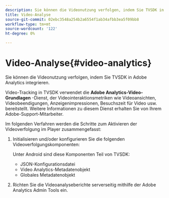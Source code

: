 ```yaml
---
description: Sie können die Videonutzung verfolgen, indem Sie TVSDK in Adobe Analytics integrieren.
title: Video-Analyse
source-git-commit: 02ebc3548a254b2a6554f1ab34afbb3ea5f09bb8
workflow-type: tm+mt
source-wordcount: '122'
ht-degree: 0%

---
```


# Video-Analyse{#video-analytics}

Sie können die Videonutzung verfolgen, indem Sie TVSDK in Adobe Analytics integrieren.

Video-Tracking in TVSDK verwendet die **Adobe Analytics-Video-Grundlagen** -Dienst, der Videointeraktionsmetriken wie Videoansichten, Videobeendigungen, Anzeigenimpressionen, Besuchszeit für Video usw. bereitstellt. Weitere Informationen zu diesem Dienst erhalten Sie von Ihrem Adobe-Support-Mitarbeiter.

Im folgenden Verfahren werden die Schritte zum Aktivieren der Videoverfolgung im Player zusammengefasst:

1. Initialisieren und/oder konfigurieren Sie die folgenden Videoverfolgungskomponenten:

   Unter Android sind diese Komponenten Teil von TVSDK:

   * JSON-Konfigurationsdatei
   * Video Analytics-Metadatenobjekt
   * Globales Metadatenobjekt

1. Richten Sie die Videoanalyseberichte serverseitig mithilfe der Adobe Analytics Admin Tools ein.
